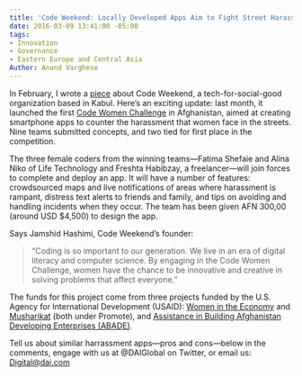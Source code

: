 ```yaml
---
title: 'Code Weekend: Locally Developed Apps Aim to Fight Street Harassment'
date: 2016-03-09 13:41:00 -05:00
tags:
- Innovation
- Governance
- Eastern Europe and Central Asia
Author: Anand Varghese
---
```


In February, I wrote a [piece](https://dai-global-digital.com/sowing-the-seeds-of-a-tech-for-social-good-ecosystem-in-afghanistan.html) about Code Weekend, a tech-for-social-good organization based in Kabul. Here’s an exciting update: last month, it launched the first [Code Women Challenge](http://challenge.codeweekend.af/register.php) in Afghanistan, aimed at creating smartphone apps to counter the harassment that women face in the streets. Nine teams submitted concepts, and two tied for first place in the competition.

<!--more-->

The three female coders from the winning teams—Fatima Shefaie and Alina Niko of Life Technology and Freshta Habibzay, a freelancer—will join forces to complete and deploy an app. It will have a number of features: crowdsourced maps and live notifications of areas where harassment is rampant, distress text alerts to friends and family, and tips on avoiding and handling incidents when they occur. The team has been given AFN 300,00 (around USD $4,500) to design the app.

Says Jamshid Hashimi, Code Weekend’s founder:

> “Coding is so important to our generation. We live in an era of digital literacy and computer science. By engaging in the Code Women Challenge, women have the chance to be innovative and creative in solving problems that affect everyone.”

The funds for this project come from three projects funded by the U.S. Agency for International Development (USAID): [Women in the Economy](http://dai.com/our-work/projects/afghanistan%E2%80%94women-economy-wie) and [Musharikat](http://dai.com/our-work/projects/afghanistan%E2%80%94musharikat) (both under Promote), and [Assistance in Building Afghanistan Developing Enterprises (ABADE)](http://dai.com/our-work/projects/afghanistan%E2%80%94assistance-building-afghanistan-development-enterprise-abade).

Tell us about similar harrassment apps—pros and cons—below in the comments, engage with us at @DAIGlobal on Twitter, or email us: Digital@dai.com